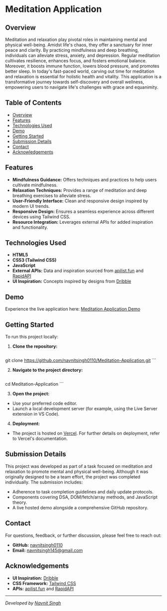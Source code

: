 # Meditation Application

## Overview
Meditation and relaxation play pivotal roles in maintaining mental and physical well-being. Amidst life's chaos, they offer a sanctuary for inner peace and clarity. By practicing mindfulness and deep breathing, individuals can alleviate stress, anxiety, and depression. Regular meditation cultivates resilience, enhances focus, and fosters emotional balance. Moreover, it boosts immune function, lowers blood pressure, and promotes better sleep. In today's fast-paced world, carving out time for meditation and relaxation is essential for holistic health and vitality. This application is a transformative journey towards self-discovery and overall wellness, empowering users to navigate life's challenges with grace and equanimity.

## Table of Contents
- [Overview](#overview)
- [Features](#features)
- [Technologies Used](#technologies-used)
- [Demo](#demo)
- [Getting Started](#getting-started)
- [Submission Details](#submission-details)
- [Contact](#contact)
- [Acknowledgements](#acknowledgements)

## Features
- **Mindfulness Guidance:** Offers techniques and practices to help users cultivate mindfulness.
- **Relaxation Techniques:** Provides a range of meditation and deep breathing exercises to alleviate stress.
- **User-Friendly Interface:** Clean and responsive design inspired by modern UI trends.
- **Responsive Design:** Ensures a seamless experience across different devices using Tailwind CSS.
- **Resource Integration:** Leverages external APIs for added inspiration and functionality.

## Technologies Used
- **HTML5**
- **CSS3 (Tailwind CSS)**
- **JavaScript**
- **External APIs:** Data and inspiration sourced from [apilist.fun](https://apilist.fun/) and [RapidAPI](https://rapidapi.com/)
- **UI Inspiration:** Concepts inspired by designs from [Dribble](https://dribbble.com/)

## Demo
Experience the live application here: [Meditation Application Demo](https://meditation-application-bay.vercel.app/)

## Getting Started

To run this project locally:

1. **Clone the repository:**
    ```bash
git clone https://github.com/navnitsingh0110/Meditation-Application.git
    ```
    
2. **Navigate to the project directory:**
    ```bash
cd Meditation-Application
    ```
    
3. **Open the project:**
  - Use your preferred code editor.
  - Launch a local development server (for example, using the Live Server extension in VS Code).

4. **Deployment:**
  - The project is hosted on [Vercel](https://vercel.com/). For further details on deployment, refer to Vercel's documentation.

## Submission Details
This project was developed as part of a task focused on meditation and relaxation to promote mental and physical well-being. Although it was originally designed to be a team effort, the project was completed individually. The submission includes:
- Adherence to task completion guidelines and daily update protocols.
- Components covering DSA, DOM/fetch/array methods, and JavaScript theory.
- A live hosted demo alongside a comprehensive GitHub repository.

## Contact
For questions, feedback, or further discussion, please feel free to reach out:

- **GitHub:** [navnitsingh0110](https://github.com/navnitsingh0110)
- **Email:** [navnitsingh145@gmail.com](mailto:navnitsingh145@gmail.com)

## Acknowledgements
- **UI Inspiration:** [Dribble](https://dribbble.com/)
- **CSS Framework:** [Tailwind CSS](https://tailwindcss.com/)
- **APIs:** [apilist.fun](https://apilist.fun/) and [RapidAPI](https://rapidapi.com/)

---

*Developed by [Navnit Singh](https://github.com/navnitsingh0110)*
